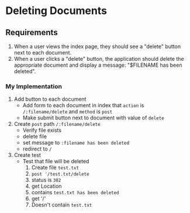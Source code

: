 # Deleting Documents
## Requirements

1. When a user views the index page, they should see a "delete" button next to each document.
2. When a user clicks a "delete" button, the application should delete the appropriate document and display a message: "$FILENAME has been deleted".

### My Implementation
1. Add button to each document
    - Add form to each document in index that `action` is `/:filename/delete` and `method` is `post`
    - Make submit button next to document with value of `delete`
2. Create `post` path `/:filename/delete`
    - Verify file exists
    - delete file
    - set message to `:filename has been deleted`
    - redirect to `/`
3. Create test
    - Test that file will be deleted
        1. Create file `test.txt`
        2. `post '/test.txt/delete`
        3. status is `302`
        4. get Location
        5. contains `test.txt has been deleted`
        6. get '/'
        7. Doesn't contain `test.txt`
